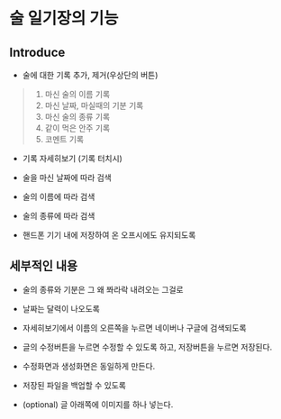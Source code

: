 # 술 일기장의 기능

## Introduce

* 술에 대한 기록 추가, 제거(우상단의 버튼)
> 1. 마신 술의 이름 기록
> 2. 마신 날짜, 마실때의 기분 기록
> 3. 마신 술의 종류 기록
> 4. 같이 먹은 안주 기록
> 5. 코멘트 기록
* 기록 자세히보기 (기록 터치시)

* 술을 마신 날짜에 따라 검색
* 술의 이름에 따라 검색
* 술의 종류에 따라 검색

* 핸드폰 기기 내에 저장하여 온 오프시에도 유지되도록

## 세부적인 내용

* 술의 종류와 기분은 그 왜 쫘라락 내려오는 그걸로
* 날짜는 달력이 나오도록
* 자세히보기에서 이름의 오른쪽을 누르면 네이버나 구글에 검색되도록
* 글의 수정버튼을 누르면 수정할 수 있도록 하고, 저장버튼을 누르면 저장된다.
* 수정화면과 생성화면은 동일하게 만든다.
* 저장된 파일을 백업할 수 있도록

* (optional) 글 아래쪽에 이미지를 하나 넣는다.
